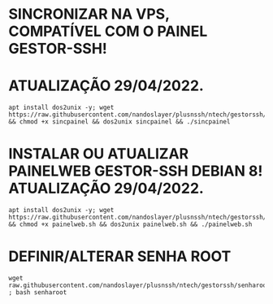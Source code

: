 # SINCRONIZAR NA VPS, COMPATÍVEL COM O PAINEL GESTOR-SSH!
# ATUALIZAÇÃO 29/04/2022.
```
apt install dos2unix -y; wget https://raw.githubusercontent.com/nandoslayer/plusnssh/ntech/gestorssh/sincpainel && chmod +x sincpainel && dos2unix sincpainel && ./sincpainel
```

# INSTALAR OU ATUALIZAR PAINELWEB GESTOR-SSH DEBIAN 8! ATUALIZAÇÃO 29/04/2022.
```
apt install dos2unix -y; wget https://raw.githubusercontent.com/nandoslayer/plusnssh/ntech/gestorssh/painelweb.sh && chmod +x painelweb.sh && dos2unix painelweb.sh && ./painelweb.sh
```

# DEFINIR/ALTERAR SENHA ROOT
```
wget raw.githubusercontent.com/nandoslayer/plusnssh/ntech/gestorssh/senharoot ; bash senharoot
```
